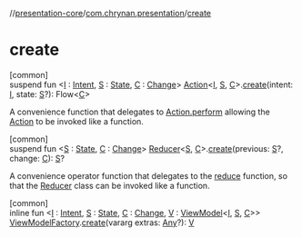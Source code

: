 //[presentation-core](../../index.md)/[com.chrynan.presentation](index.md)/[create](create.md)

# create

[common]\
suspend fun &lt;[I](create.md) : [Intent](-intent/index.md), [S](create.md) : [State](-state/index.md), [C](create.md) : [Change](-change/index.md)&gt; [Action](-action/index.md)&lt;[I](create.md), [S](create.md), [C](create.md)&gt;.[create](create.md)(intent: [I](create.md), state: [S](create.md)?): Flow&lt;[C](create.md)&gt;

A convenience function that delegates to [Action.perform](-action/perform.md) allowing the [Action](-action/index.md) to be invoked like a function.

[common]\
suspend fun &lt;[S](create.md) : [State](-state/index.md), [C](create.md) : [Change](-change/index.md)&gt; [Reducer](-reducer/index.md)&lt;[S](create.md), [C](create.md)&gt;.[create](create.md)(previous: [S](create.md)?, change: [C](create.md)): [S](create.md)?

A convenience operator function that delegates to the [reduce](https://kotlinlang.org/api/latest/jvm/stdlib/kotlin.collections/index.html) function, so that the [Reducer](-reducer/index.md) class can be invoked like a function.

[common]\
inline fun &lt;[I](create.md) : [Intent](-intent/index.md), [S](create.md) : [State](-state/index.md), [C](create.md) : [Change](-change/index.md), [V](create.md) : [ViewModel](-view-model/index.md)&lt;[I](create.md), [S](create.md), [C](create.md)&gt;&gt; [ViewModelFactory](-view-model-factory/index.md).[create](create.md)(vararg extras: [Any](https://kotlinlang.org/api/latest/jvm/stdlib/kotlin/-any/index.html)?): [V](create.md)
